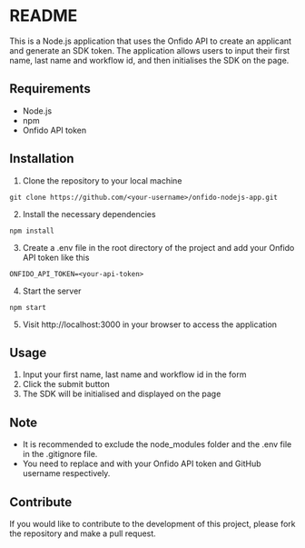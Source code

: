 # README
This is a Node.js application that uses the Onfido API to create an applicant and generate an SDK token. The application allows users to input their first name, last name and workflow id, and then initialises the SDK on the page.

## Requirements
- Node.js
- npm
- Onfido API token

## Installation
1. Clone the repository to your local machine
```
git clone https://github.com/<your-username>/onfido-nodejs-app.git
```

2. Install the necessary dependencies
```
npm install
```

3. Create a .env file in the root directory of the project and add your Onfido API token like this
```
ONFIDO_API_TOKEN=<your-api-token>
```

4. Start the server
```
npm start
```

5. Visit http://localhost:3000 in your browser to access the application

## Usage
1. Input your first name, last name and workflow id in the form
2. Click the submit button
3. The SDK will be initialised and displayed on the page

## Note
- It is recommended to exclude the node_modules folder and the .env file in the .gitignore file.
- You need to replace <your-api-token> and <your-username> with your Onfido API token and GitHub username respectively.

## Contribute
If you would like to contribute to the development of this project, please fork the repository and make a pull request.